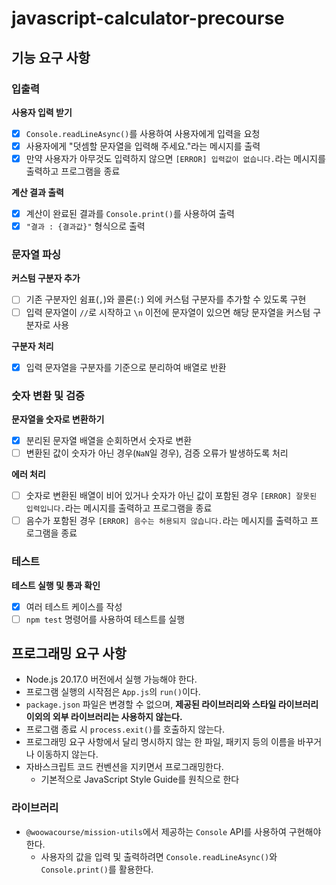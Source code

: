 # javascript-calculator-precourse

## 기능 요구 사항

### 입출력

**사용자 입력 받기**

- [x] `Console.readLineAsync()`를 사용하여 사용자에게 입력을 요청
- [x] 사용자에게 "덧셈할 문자열을 입력해 주세요."라는 메시지를 출력
- [x] 만약 사용자가 아무것도 입력하지 않으면 `[ERROR] 입력값이 없습니다.`라는 메시지를 출력하고 프로그램을 종료

**계산 결과 출력**

- [x] 계산이 완료된 결과를 `Console.print()`를 사용하여 출력
- [x] `"결과 : {결과값}"` 형식으로 출력

### 문자열 파싱

**커스텀 구분자 추가**

- [ ] 기존 구분자인 쉼표(`,`)와 콜론(`:`) 외에 커스텀 구분자를 추가할 수 있도록 구현
- [ ] 입력 문자열이 `//`로 시작하고 `\n` 이전에 문자열이 있으면 해당 문자열을 커스텀 구분자로 사용

**구분자 처리**

- [x] 입력 문자열을 구분자를 기준으로 분리하여 배열로 반환

### 숫자 변환 및 검증

**문자열을 숫자로 변환하기**

- [x] 분리된 문자열 배열을 순회하면서 숫자로 변환
- [ ] 변환된 값이 숫자가 아닌 경우(`NaN`일 경우), 검증 오류가 발생하도록 처리

**에러 처리**

- [ ] 숫자로 변환된 배열이 비어 있거나 숫자가 아닌 값이 포함된 경우 `[ERROR] 잘못된 입력입니다.`라는 메시지를 출력하고 프로그램을 종료
- [ ] 음수가 포함된 경우 `[ERROR] 음수는 허용되지 않습니다.`라는 메시지를 출력하고 프로그램을 종료

### 테스트

**테스트 실행 및 통과 확인**

- [x] 여러 테스트 케이스를 작성
- [ ] `npm test` 명령어를 사용하여 테스트를 실행

## 프로그래밍 요구 사항

- Node.js 20.17.0 버전에서 실행 가능해야 한다.
- 프로그램 실행의 시작점은 `App.js`의 `run()`이다.
- `package.json` 파일은 변경할 수 없으며, **제공된 라이브러리와 스타일 라이브러리 이외의 외부 라이브러리는 사용하지 않는다.**
- 프로그램 종료 시 `process.exit()`를 호출하지 않는다.
- 프로그래밍 요구 사항에서 달리 명시하지 않는 한 파일, 패키지 등의 이름을 바꾸거나 이동하지 않는다.
- 자바스크립트 코드 컨벤션을 지키면서 프로그래밍한다.
  - 기본적으로 JavaScript Style Guide를 원칙으로 한다

### 라이브러리

- `@woowacourse/mission-utils`에서 제공하는 `Console` API를 사용하여 구현해야 한다.
  - 사용자의 값을 입력 및 출력하려면 `Console.readLineAsync()`와 `Console.print()`를 활용한다.
